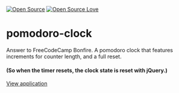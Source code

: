[![Open Source](https://cdn.jsdelivr.net/npm/docspen@18.0.2/imgs/open-source.svg)](https://github.com/DocsPen/Platform)
[![Open Source Love](https://badges.frapsoft.com/os/mit/mit.svg?v=102)](https://github.com/ellerbrock/open-source-badge/)


# pomodoro-clock
Answer to FreeCodeCamp Bonfire.
A pomodoro clock that features increments for counter length, and a full reset.
#### (So when the timer resets, the clock state is reset with jQuery.)

[View application](https://rawgit.com/sambgordon/pomodoro-clock/master/index.html)
